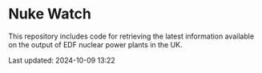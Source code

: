 # Nuke Watch

This repository includes code for retrieving the latest information available on the output of EDF nuclear power plants in the UK.

Last updated: 2024-10-09 13:22